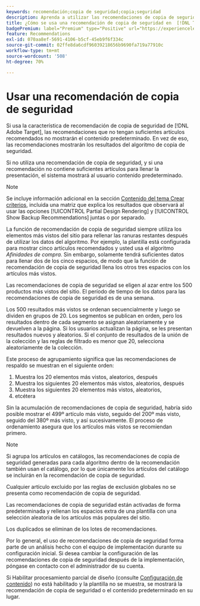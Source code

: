 ```yaml
---
keywords: recomendación;copia de seguridad;copia;seguridad
description: Aprenda a utilizar las recomendaciones de copia de seguridad en Adobe [!DNL Target Recommendations].
title: ¿Cómo se usa una recomendación de copia de seguridad en  [!DNL Target Recommendations]?
badgePremium: label="Premium" type="Positive" url="https://experienceleague.adobe.com/docs/target/using/introduction/intro.html?lang=es#premium newtab=true" tooltip="Consulte qué se incluye en Target Premium."
feature: Recommendations
exl-id: 070aa8ef-5691-4106-b5cf-45eb9f6f334c
source-git-commit: 02ffe8da6cdf96039218656b9690fa719a77910c
workflow-type: tm+mt
source-wordcount: '508'
ht-degree: 70%

---
```


# Usar una recomendación de copia de seguridad

Si usa la característica de recomendación de copia de seguridad de [!DNL Adobe Target], las recomendaciones que no tengan suficientes artículos recomendados no mostrarán el contenido predeterminado. En vez de eso, las recomendaciones mostrarán los resultados del algoritmo de copia de seguridad.

Si no utiliza una recomendación de copia de seguridad, y si una recomendación no contiene suficientes artículos para llenar la presentación, el sistema mostrará al usuario contenido predeterminado.

>[!NOTE]
>
>Se incluye información adicional en la sección [Contenido del tema Crear criterios](/help/main/c-recommendations/c-algorithms/create-new-algorithm.md#content), incluida una matriz que explica los resultados que observará al usar las opciones [!UICONTROL Partial Design Rendering] y [!UICONTROL Show Backup Recommendations] juntas o por separado.

La función de recomendación de copia de seguridad siempre utiliza los elementos más vistos del sitio para rellenar las ranuras restantes después de utilizar los datos del algoritmo. Por ejemplo, la plantilla está configurada para mostrar cinco artículos recomendados y usted usa el algoritmo *Afinidades de compra*. Sin embargo, solamente tendrá suficientes datos para llenar dos de los cinco espacios, de modo que la función de recomendación de copia de seguridad llena los otros tres espacios con los artículos más vistos.

Las recomendaciones de copia de seguridad se eligen al azar entre los 500 productos más vistos del sitio. El período de tiempo de los datos para las recomendaciones de copia de seguridad es de una semana.

Los 500 resultados más vistos se ordenan secuencialmente y luego se dividen en grupos de 20. Los segmentos se publican en orden, pero los resultados dentro de cada segmento se asignan aleatoriamente y se devuelven a la página. Si los usuarios actualizan la página, se les presentan resultados nuevos y aleatorios. Si el conjunto de resultados de la unión de la colección y las reglas de filtrado es menor que 20, selecciona aleatoriamente de la colección.

Este proceso de agrupamiento significa que las recomendaciones de respaldo se muestran en el siguiente orden:

1. Muestra los 20 elementos más vistos, aleatorios, después
1. Muestra los siguientes 20 elementos más vistos, aleatorios, después
1. Muestra los siguientes 20 elementos más vistos, aleatorios,
1. etcétera

Sin la acumulación de recomendaciones de copia de seguridad, habría sido posible mostrar el 499º artículo más visto, seguido del 200º más visto, seguido del 380º más visto, y así sucesivamente. El proceso de ordenamiento asegura que los artículos más vistos se recomiendan primero.

>[!NOTE]
>
>Si agrupa los artículos en catálogos, las recomendaciones de copia de seguridad generadas para cada algoritmo dentro de la recomendación también usan el catálogo, por lo que únicamente los artículos del catálogo se incluirán en la recomendación de copia de seguridad.

Cualquier artículo excluido por las reglas de exclusión globales no se presenta como recomendación de copia de seguridad.

Las recomendaciones de copia de seguridad están activadas de forma predeterminada y rellenan los espacios extra de una plantilla con una selección aleatoria de los artículos más populares del sitio.

Los duplicados se eliminan de los lotes de recomendaciones.

Por lo general, el uso de recomendaciones de copia de seguridad forma parte de un análisis hecho con el equipo de implementación durante su configuración inicial. Si desea cambiar la configuración de las recomendaciones de copia de seguridad después de la implementación, póngase en contacto con el administrador de su cuenta.

Si Habilitar procesamiento parcial de diseño (consulte [Configuración de contenido](/help/main/c-recommendations/c-algorithms/create-new-algorithm.md#content)) no está habilitado y la plantilla no se muestra, se mostrará la recomendación de copia de seguridad o el contenido predeterminado en su lugar.
